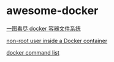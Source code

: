 # awesome-docker

[一图看尽 docker 容器文件系统](http://blog.daocloud.io/allen4/)

[non-root user inside a Docker container](http://gbraad.nl/blog/non-root-user-inside-a-docker-container.html)

[docker command list](https://docs.docker.com/engine/reference/commandline/load/)
